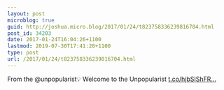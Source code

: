 ```yaml
---
layout: post
microblog: true
guid: http://joshua.micro.blog/2017/01/24/t823758336239816704.html
post_id: 34203
date: 2017-01-24T16:04:26+1100
lastmod: 2019-07-30T17:41:20+1100
type: post
url: /2017/01/24/t823758336239816704.html
---
```

From the @unpopularist💡 Welcome to the Unpopularist [t.co/hjbSIShFR...](https://t.co/hjbSIShFRp)
